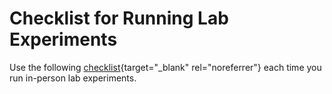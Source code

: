 # Checklist for Running Lab Experiments

Use the following [checklist](href="../downloads/checklist_RunningLabExperiments.pdf"){target="_blank" rel="noreferrer"} each time you run in-person lab experiments. 
